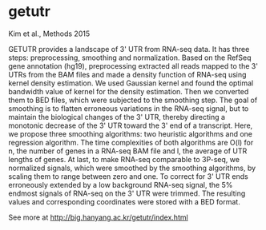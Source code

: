 # getutr
Kim et al., Methods 2015

GETUTR provides a landscape of 3' UTR from RNA-seq data. It has three steps: preprocessing, smoothing and normalization.
Based on the RefSeq gene annotation (hg19), preprocessing extracted all reads mapped to the 3' UTRs from the BAM files and made a density function of RNA-seq using kernel density estimation. We used Gaussian kernel and found the optimal bandwidth value of kernel for the density estimation. Then we converted them to BED files, which were subjected to the smoothing step. The goal of smoothing is to flatten erroneous variations in the RNA-seq signal, but to maintain the biological changes of the 3' UTR, thereby directing a monotonic decrease of the 3' UTR toward the 3' end of a transcript. Here, we propose three smoothing algorithms: two heuristic algorithms and one regression algorithm. The time complexities of both algorithms are O(l) for n, the number of genes in a RNA-seq BAM file and l, the average of UTR lengths of genes. At last, to make RNA-seq comparable to 3P-seq, we normalized signals, which were smoothed by the smoothing algorithms, by scaling them to range between zero and one. To correct for 3' UTR ends erroneously extended by a low background RNA-seq signal, the 5% endmost signals of RNA-seq on the 3' UTR were trimmed. The resulting values and corresponding coordinates were stored with a BED format.

See more at http://big.hanyang.ac.kr/getutr/index.html
